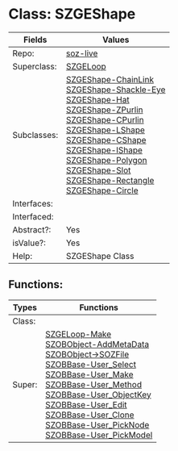 
# Class:	SZGEShape

| Fields | Values |
| --------- | --------- |
| Repo: | [soz-live](/repos/soz-live.html) |
| Superclass: | [SZGELoop](SZGELoop.html) |
| Subclasses: | [SZGEShape-ChainLink](SZGEShape-ChainLink.html) <br> [SZGEShape-Shackle-Eye](SZGEShape-Shackle-Eye.html) <br> [SZGEShape-Hat](SZGEShape-Hat.html) <br> [SZGEShape-ZPurlin](SZGEShape-ZPurlin.html) <br> [SZGEShape-CPurlin](SZGEShape-CPurlin.html) <br> [SZGEShape-LShape](SZGEShape-LShape.html) <br> [SZGEShape-CShape](SZGEShape-CShape.html) <br> [SZGEShape-IShape](SZGEShape-IShape.html) <br> [SZGEShape-Polygon](SZGEShape-Polygon.html) <br> [SZGEShape-Slot](SZGEShape-Slot.html) <br> [SZGEShape-Rectangle](SZGEShape-Rectangle.html) <br> [SZGEShape-Circle](SZGEShape-Circle.html) |
| Interfaces: |  |
| Interfaced: |  |
| Abstract?: | Yes |
| isValue?: | Yes |
| Help: | SZGEShape Class |


## Functions:

| Types | Functions |
| --------- | --------- |
| Class: |  |
| Super: | [SZGELoop-Make](SZGELoop.html) <br> [SZOBObject-AddMetaData](SZOBObject.html) <br> [SZOBObject->SOZFile](SZOBObject.html) <br> [SZOBBase-User_Select](SZOBBase.html) <br> [SZOBBase-User_Make](SZOBBase.html) <br> [SZOBBase-User_Method](SZOBBase.html) <br> [SZOBBase-User_ObjectKey](SZOBBase.html) <br> [SZOBBase-User_Edit](SZOBBase.html) <br> [SZOBBase-User_Clone](SZOBBase.html) <br> [SZOBBase-User_PickNode](SZOBBase.html) <br> [SZOBBase-User_PickModel](SZOBBase.html) |


